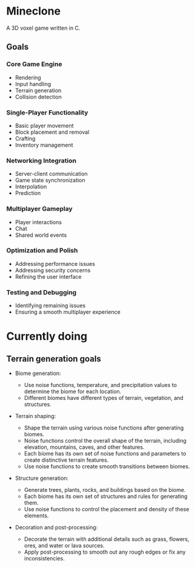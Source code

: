 # Mineclone
A 3D voxel game written in C.

## Goals

### Core Game Engine
- Rendering
- Input handling
- Terrain generation
- Collision detection

### Single-Player Functionality
- Basic player movement
- Block placement and removal
- Crafting
- Inventory management

### Networking Integration
- Server-client communication
- Game state synchronization
- Interpolation
- Prediction

### Multiplayer Gameplay
- Player interactions
- Chat
- Shared world events

### Optimization and Polish
- Addressing performance issues
- Addressing security concerns
- Refining the user interface

### Testing and Debugging
- Identifying remaining issues
- Ensuring a smooth multiplayer experience

# Currently doing

## Terrain generation goals

- Biome generation:
  - Use noise functions, temperature, and precipitation values to determine the biome for each location.
  - Different biomes have different types of terrain, vegetation, and structures.

- Terrain shaping:
  - Shape the terrain using various noise functions after generating biomes.
  - Noise functions control the overall shape of the terrain, including elevation, mountains, caves, and other features.
  - Each biome has its own set of noise functions and parameters to create distinctive terrain features.
  - Use noise functions to create smooth transitions between biomes.

- Structure generation:
  - Generate trees, plants, rocks, and buildings based on the biome.
  - Each biome has its own set of structures and rules for generating them.
  - Use noise functions to control the placement and density of these elements.

- Decoration and post-processing:
  - Decorate the terrain with additional details such as grass, flowers, ores, and water or lava sources.
  - Apply post-processing to smooth out any rough edges or fix any inconsistencies.
